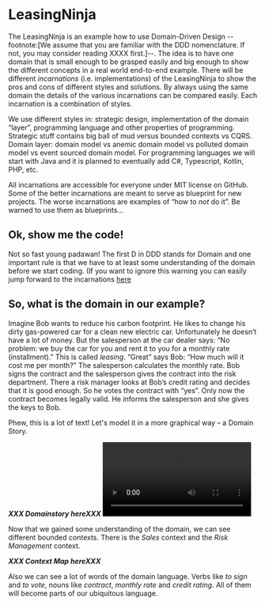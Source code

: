 # LeasingNinja

The LeasingNinja is an example how to use Domain-Driven Design --footnote:[We assume that you are familiar with the DDD nomenclature. If not, you may consider reading XXXX first.]--. The idea is to have one domain that is small enough to be grasped easily and big enough to show the different concepts in a real world end-to-end example. There will be different _incarnations_ (i.e. implementations) of the LeasingNinja to show the pros and cons of different styles and solutions. By always using the same domain the details of the various incarnations can be compared easily. Each incarnation is a combination of styles.

We use different styles in: strategic design, implementation of the domain “layer”, programming language and other properties of programming. Strategic stuff contains big ball of mud versus bounded contexts vs CQRS. Domain layer: domain model vs anemic domain model vs polluted domain model vs event sourced domain model. For programming languages we will start with Java and it is planned to eventually add C#, Typescript, Kotlin, PHP, etc.

All incarnations are accessible for everyone under MIT license on GitHub. Some of the better incarnations are meant to serve as blueprint for new projects. The worse incarnations are examples of “how to _not_ do it”. Be warned to use them as blueprints...

## Ok, show me the code!
Not so fast young padawan! The first D in DDD stands for Domain and one important rule is that we have to at least some understanding of the domain before we start coding. (If you want to ignore this warning you can easily jump forward to the incarnations [here](https://www.github.com/leasingninja)

## So, what is the domain in our example?
Imagine Bob wants to reduce his carbon footprint. He likes to change his dirty gas-powered car for a clean new electric car. Unfortunately he doesn’t have a lot of money. But the salesperson at the car dealer says: “No problem: we buy the car for you and rent it to you for a monthly rate (installment).” This is called _leasing_. “Great” says Bob: “How much will it cost me per month?” The salesperson calculates the monthly rate. Bob signs the contract and the salesperson gives the contract into the risk department. There a risk manager looks at Bob’s credit rating and decides that it is good enough. So he votes the contract with “yes”. Only now the contract becomes legally valid. He informs the salesperson and she gives the keys to Bob.

Phew, this is a lot of text!
Let's model it in a more graphical way – a Domain Story.

***XXX Domainstory hereXXX***
<video preload autoplay loop> <!--  width="320" height="240" -->
  <source src="domainstory-leasingninja.mp4" type="video/mp4">
Your browser does not support the video tag and cannot show the domain story.
</video>

Now that we gained some understanding of the domain, we can see different bounded contexts.
There is the _Sales_ context and the _Risk Management_ context.

***XXX Context Map hereXXX***

Also we can see a lot of words of the domain language.
Verbs like _to sign_ and _to vote_, nouns like _contract_, _monthly rate_ and _credit rating_.
All of them will become parts of our ubiquitous language.
